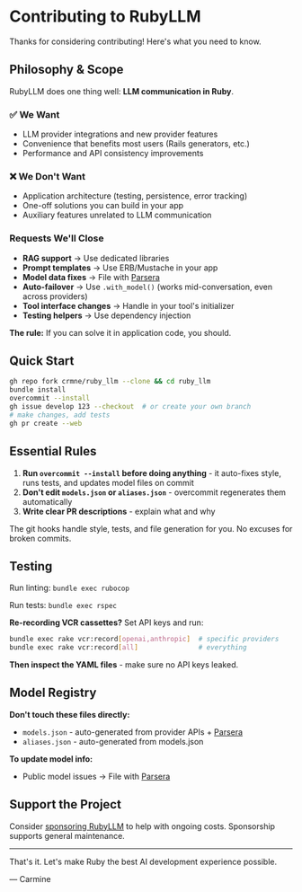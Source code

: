 # Contributing to RubyLLM

Thanks for considering contributing! Here's what you need to know.

## Philosophy & Scope

RubyLLM does one thing well: **LLM communication in Ruby**.

### ✅ We Want
- LLM provider integrations and new provider features
- Convenience that benefits most users (Rails generators, etc.)
- Performance and API consistency improvements

### ❌ We Don't Want
- Application architecture (testing, persistence, error tracking)
- One-off solutions you can build in your app
- Auxiliary features unrelated to LLM communication

### Requests We'll Close
- **RAG support** → Use dedicated libraries
- **Prompt templates** → Use ERB/Mustache in your app
- **Model data fixes** → File with [Parsera](https://github.com/parsera-labs/api-llm-specs/issues)
- **Auto-failover** → Use `.with_model()` (works mid-conversation, even across providers)
- **Tool interface changes** → Handle in your tool's initializer
- **Testing helpers** → Use dependency injection

**The rule:** If you can solve it in application code, you should.

## Quick Start

```bash
gh repo fork crmne/ruby_llm --clone && cd ruby_llm
bundle install
overcommit --install
gh issue develop 123 --checkout  # or create your own branch
# make changes, add tests
gh pr create --web
```

## Essential Rules

1. **Run `overcommit --install` before doing anything** - it auto-fixes style, runs tests, and updates model files on commit
2. **Don't edit `models.json` or `aliases.json`** - overcommit regenerates them automatically
3. **Write clear PR descriptions** - explain what and why

The git hooks handle style, tests, and file generation for you. No excuses for broken commits.

## Testing

Run linting: `bundle exec rubocop`

Run tests: `bundle exec rspec`

**Re-recording VCR cassettes?** Set API keys and run:
```bash
bundle exec rake vcr:record[openai,anthropic]  # specific providers
bundle exec rake vcr:record[all]               # everything
```

**Then inspect the YAML files** - make sure no API keys leaked.

## Model Registry

**Don't touch these files directly:**
- `models.json` - auto-generated from provider APIs + [Parsera](https://api.parsera.org/v1/llm-specs)
- `aliases.json` - auto-generated from models.json

**To update model info:**
- Public model issues → File with [Parsera](https://github.com/parsera-labs/api-llm-specs/issues)

## Support the Project

Consider [sponsoring RubyLLM](https://github.com/sponsors/crmne) to help with ongoing costs. Sponsorship supports general maintenance.

---

That's it. Let's make Ruby the best AI development experience possible.

— Carmine
